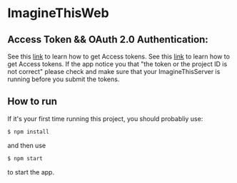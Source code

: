 # ImagineThisWeb

## Access Token && OAuth 2.0 Authentication:
See this [link](https://www.figma.com/developers/api#access-tokens) to learn how to get Access tokens.
See this [link](https://www.figma.com/developers/api#oauth2) to learn how to get Access tokens.
If the app notice you that "the token or the project ID is not correct" please check and make sure that your ImagineThisServer is running before you submit the tokens. 

## How to run
If it's your first time running this project, you should probabliy use:
```bash
$ npm install
```
and then use 
```bash
$ npm start
```
to start the app.
